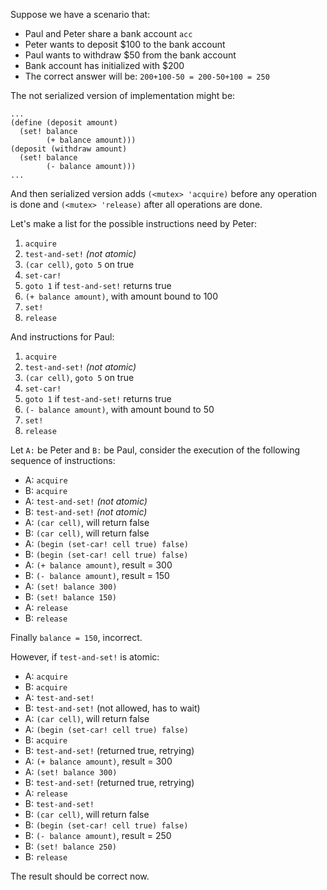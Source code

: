 Suppose we have a scenario that:

* Paul and Peter share a bank account `acc`
* Peter wants to deposit $100 to the bank account
* Paul wants to withdraw $50 from the bank account
* Bank account has initialized with $200
* The correct answer will be: `200+100-50 = 200-50+100 = 250`

The not serialized version of implementation might be:

    ...
    (define (deposit amount)
      (set! balance
            (+ balance amount)))
    (deposit (withdraw amount)
      (set! balance
            (- balance amount)))
    ...

And then serialized version adds `(<mutex> 'acquire)` before
any operation is done and `(<mutex> 'release)` after
all operations are done.

Let's make a list for the possible instructions need by Peter:

1. `acquire`
2. `test-and-set!` *(not atomic)*
3. `(car cell)`, `goto 5` on true
4. `set-car!`
5. `goto 1` if `test-and-set!` returns true
6. `(+ balance amount)`, with amount bound to 100
7. `set!`
8. `release`

And instructions for Paul:

1. `acquire`
2. `test-and-set!` *(not atomic)*
3. `(car cell)`, `goto 5` on true
4. `set-car!`
5. `goto 1` if `test-and-set!` returns true
6. `(- balance amount)`, with amount bound to 50
7. `set!`
8. `release`

Let `A:` be Peter and `B:` be Paul,
consider the execution of the following sequence of instructions:

* A: `acquire`
* B: `acquire`
* A: `test-and-set!` *(not atomic)*
* B: `test-and-set!` *(not atomic)*
* A: `(car cell)`, will return false
* B: `(car cell)`, will return false
* A: `(begin (set-car! cell true) false)` 
* B: `(begin (set-car! cell true) false)`
* A: `(+ balance amount)`, result = 300
* B: `(- balance amount)`, result = 150
* A: `(set! balance 300)`
* B: `(set! balance 150)`
* A: `release`
* B: `release`

Finally `balance = 150`, incorrect.

However, if `test-and-set!` is atomic:

* A: `acquire`
* B: `acquire`
* A: `test-and-set!`
* B: `test-and-set!` (not allowed, has to wait)
* A: `(car cell)`, will return false
* A: `(begin (set-car! cell true) false)` 
* B: `acquire`
* B: `test-and-set!` (returned true, retrying)
* A: `(+ balance amount)`, result = 300
* A: `(set! balance 300)`
* B: `test-and-set!` (returned true, retrying)
* A: `release`
* B: `test-and-set!`
* B: `(car cell)`, will return false
* B: `(begin (set-car! cell true) false)`
* B: `(- balance amount)`, result = 250
* B: `(set! balance 250)`
* B: `release`

The result should be correct now.
